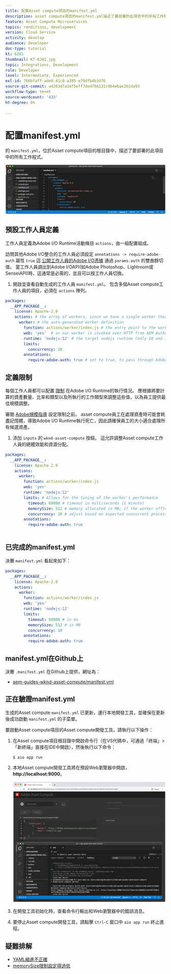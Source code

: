 ```yaml
---
title: 配置Asset compute項目的manifest.yml
description: asset compute項目的manifest.yml描述了要部署的此項目中的所有工作程式。
feature: Asset Compute Microservices
topics: renditions, development
version: Cloud Service
activity: develop
audience: developer
doc-type: tutorial
kt: 6281
thumbnail: KT-6281.jpg
topic: Integrations, Development
role: Developer
level: Intermediate, Experienced
exl-id: 766bfaff-ade0-41c8-a395-e79dfb4b3d76
source-git-commit: ad203d7a34f5eff7de4768131c9b4ebae261da93
workflow-type: tm+mt
source-wordcount: '433'
ht-degree: 0%

---
```


# 配置manifest.yml

的 `manifest.yml`，位於Asset compute項目的根目錄中，描述了要部署的此項目中的所有工作程式。

![manifest.yml](./assets/manifest/manifest.png)

## 預設工作人員定義

工作人員定義為Adobe I/O Runtime活動條目 `actions`，由一組配置組成。

訪問其他Adobe I/O整合的工作人員必須設定 `annotations -> require-adobe-auth` 屬性 `true` 這 [公開工作人員的Adobe I/O憑據](https://experienceleague.adobe.com/docs/asset-compute/using/extend/develop-custom-application.html#access-adobe-apis) 通過 `params.auth` 的雙曲餘切值。 當工作人員調出到Adobe I/OAPI(如Adobe Photoshop、Lightroom或SenseiAPI)時，這通常是必需的，並且可以按工作人員切換。

1. 開啟並查看自動生成的工作人員 `manifest.yml`。 包含多個Asset compute工作人員的項目，必須在 `actions` 陣列。

```yml
packages:
  __APP_PACKAGE__:
    license: Apache-2.0
    actions: # the array of workers, since we have a single worker there is only one entry beneath actions
      worker: # the auto-generated worker definition
        function: actions/worker/index.js # the entry point to the worker 
        web: 'yes'  # as our worker is invoked over HTTP from AEM Author service
        runtime: 'nodejs:12' # the target nodejs runtime (only 10 and 12 are supported)
        limits:
          concurrency: 10
        annotations:
          require-adobe-auth: true # set to true, to pass through Adobe I/O access token/client id via params.auth in the worker, typically required when the worker calls out to Adobe I/O APIs such as the Adobe Photoshop, Lightroom or Sensei APIs.
```

## 定義限制

每個工作人員都可以配置 [限制](https://www.adobe.io/apis/experienceplatform/runtime/docs.html#!adobedocs/adobeio-runtime/master/guides/system_settings.md) 在Adobe I/O Runtime的執行情況。 應根據將要計算的資產數量、比率和類型以及所執行的工作類型來調整這些值，以為員工提供最佳規模調整。

審閱 [Adobe規模指導](https://experienceleague.adobe.com/docs/asset-compute/using/extend/develop-custom-application.html#sizing-workers) 設定限制之前。 asset compute員工在處理資產時可能會耗盡記憶體，導致Adobe I/O Runtime執行死亡，因此請確保員工的大小適合處理所有候選資產。

1. 添加 `inputs` 的 `wknd-asset-compute` 按鈕。 這允許調整Asset compute工作人員的總體效能和資源分配。

```yml
packages:
  __APP_PACKAGE__:
    license: Apache-2.0
    actions: 
      worker:
        function: actions/worker/index.js 
        web: 'yes' 
        runtime: 'nodejs:12'
        limits: # Allows for the tuning of the worker's performance
          timeout: 60000 # timeout in milliseconds (1 minute)
          memorySize: 512 # memory allocated in MB; if the worker offloads heavy computational work to other Web services this number can be reduced
          concurrency: 10 # adjust based on expected concurrent processing and timeout 
        annotations:
          require-adobe-auth: true
           
```

## 已完成的manifest.yml

決賽 `manifest.yml` 看起來如下：

```yml
packages:
  __APP_PACKAGE__:
    license: Apache-2.0
    actions: 
      worker:
        function: actions/worker/index.js 
        web: 'yes' 
        runtime: 'nodejs:12'
        limits:
          timeout: 60000 # in ms
          memorySize: 512 # in MB
          concurrency: 10 
        annotations:
          require-adobe-auth: true
```

## manifest.yml在Github上

決賽 `.manifest.yml` 在Github上提供，網址為：

+ [aem-guides-wknd-asset-compute/manifest.yml](https://github.com/adobe/aem-guides-wknd-asset-compute/blob/master/manifest.yml)


## 正在驗證manifest.yml

生成的Asset compute `manifest.yml` 已更新，運行本地開發工具，並確保在更新後成功啟動 `manifest.yml` 的子菜單。

要啟動Asset compute項目的Asset compute開發工具，請執行以下操作：

1. 在Asset compute項目根目錄中開啟命令行（在VS代碼中，可通過「終端」>「新終端」直接在IDE中開啟），然後執行以下命令：

   ```
   $ aio app run
   ```

1. 本地Asset compute開發工具將在預設Web瀏覽器中開啟， __http://localhost:9000__。

   ![aio應用程式運行](assets/environment-variables/aio-app-run.png)

1. 在開發工具初始化時，查看命令行輸出和Web瀏覽器中的錯誤消息。
1. 要停止Asset compute開發工具，請點擊 `Ctrl-C` 窗口中 `aio app run` 終止進程。

## 疑難排解

+ [YAML縮進不正確](../troubleshooting.md#incorrect-yaml-indentation)
+ [memorySize限制設定得過低](../troubleshooting.md#memorysize-limit-is-set-too-low)
